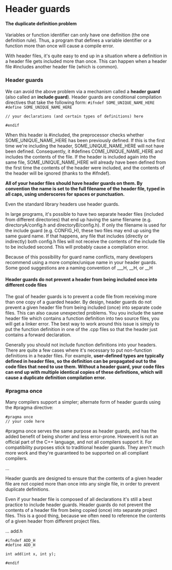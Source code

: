 # Header guards

#### The duplicate definition problem

Variables or function identifier can only have one definition (the one definition rule). Thus, a program that defines a variable identifier or a function more than once will cause a compile error.

With header files, it's quite easy to end up in a situation where a definition in a header file gets included more than once. This can happen when a header file #includes another header file (which is common).


### Header guards

We can avoid the above problem via a mechanism called a **header guard** (also called an **include guard**). Header guards are conditional compilation directives that take the following form:
` #ifndef SOME_UNIQUE_NAME_HERE `  
` #define SOME_UNIQUE_NAME_HERE `  

` // your declarations (and certain types of definitions) here `  

` #endif `  

When this header is #included, the preprocessor checks whether SOME_UNIQUE_NAME_HERE has been previously defined. If this is the first time we're including the header, SOME_UNIQUE_NAME_HERE will not have been defined. Consequently, it #defines COME_UNIQUE_NAME_HERE and includes the contents of the file. If the header is included again into the same file, SOME_UNIQUE_NAME_HERE will already have been defined from the first time the contents of the header were included, and the contents of the header will be ignored (thanks to the #ifndef).

**All of your header files should have header guards on them. By convention the name is set to the full filename of the header file, typed in all caps, using underscores for spaces or punctuation.**

Even the standard library headers use header guards. 

In large programs, it's possible to have two separate header files (included from different directories) that end up having the same filename (e.g. directoryA/config.h and directoryB/config.h). If only the filename is used for the include guard (e.g. CONFIG_H), these two files may end up using the same guard name. If that happens, any file that includes (directly or indirectly) both config.h files will not receive the contents of the include file to be included second. This will probably cause a compilation error.

Because of this possibility for guard name conflicts, many developers recommend using a more complex/unique name in your header guards. Some good suggestions are a naming convention of <PROJECT>\_<PATH>\_<FILE>\_H, <FILE>\_<LARGE RANDOM NUMBER>\_H, or <FILE>\_<CREATION DATE>\_H

#### Header guards do not prevent a header from being included once into different code files

The goal of header guards is to prevent a code file from receiving more than one copy of a guarded header. By design, header guards do not prevent a given header file from being included (once) into separate code files. This can also cause unexpected problems. You you include the same header file which contains a function definition into two source files, you will get a linker error. The best way to work around this issue is simply to put the function definition in one of the .cpp files so that the header just contains a forward declaration.

Generally you should not include function definitions into your headers. There are quite a few cases where it's necessary to put non-function definitions in a header files. For example, **user-defined types are typically defined in header files, so the definition can be propagated out to the code files that need to use them. Without a header guard, your code files can end up with multiple identical copies of these definitions, which will cause a duplicate definition compilation error.**


### #pragma once

Many compilers support a simpler; alternate form of header guards using the #pragma directive:

` #pragma once `  
` // your code here `  

\#pragma once serves the same purpose as header guards, and has the added benefit of being shorter and less error-prone. Howeverit is not an official part of the C++ language, and not all compilers support it. For compatibility purposes stick to traditional header guards. They aren't much more work and they're guaranteed to be supported on all compliant compilers.

...

Header guards are designed to ensure that the contents of a given header file are not copied more than once into any single file, in order to prevent duplicate definitions.

Even if your header file is composed of all declarations it's still a best practice to include header guards.
Header guards do not prevent the contents of a header file from being copied (once) into separate project files. This is a good thing, because we often need to reference the contents of a given header from different project files.

...
add.h

` #ifndef ADD_H `  
` #define ADD_H `  

` int add(int x, int y); `  

` #endif `
